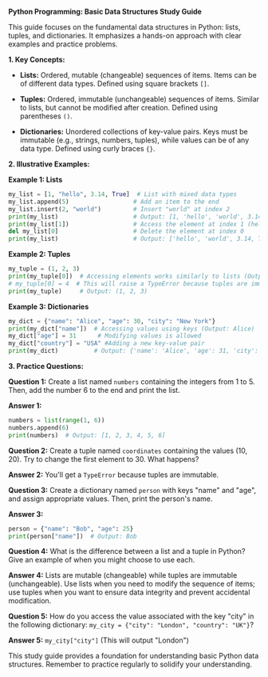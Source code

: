 **Python Programming: Basic Data Structures Study Guide**

This guide focuses on the fundamental data structures in Python: lists, tuples, and dictionaries.  It emphasizes a hands-on approach with clear examples and practice problems.


**1. Key Concepts:**

* **Lists:** Ordered, mutable (changeable) sequences of items.  Items can be of different data types. Defined using square brackets `[]`.

* **Tuples:** Ordered, immutable (unchangeable) sequences of items.  Similar to lists, but cannot be modified after creation. Defined using parentheses `()`.

* **Dictionaries:** Unordered collections of key-value pairs. Keys must be immutable (e.g., strings, numbers, tuples), while values can be of any data type. Defined using curly braces `{}`.


**2. Illustrative Examples:**

**Example 1: Lists**

```python
my_list = [1, "hello", 3.14, True]  # List with mixed data types
my_list.append(5)                  # Add an item to the end
my_list.insert(2, "world")         # Insert "world" at index 2
print(my_list)                     # Output: [1, 'hello', 'world', 3.14, True, 5]
print(my_list[1])                  # Access the element at index 1 (hello)
del my_list[0]                     # Delete the element at index 0
print(my_list)                     # Output: ['hello', 'world', 3.14, True, 5]
```


**Example 2: Tuples**

```python
my_tuple = (1, 2, 3)
print(my_tuple[0])  # Accessing elements works similarly to lists (Output: 1)
# my_tuple[0] = 4  # This will raise a TypeError because tuples are immutable
print(my_tuple)     # Output: (1, 2, 3)
```


**Example 3: Dictionaries**

```python
my_dict = {"name": "Alice", "age": 30, "city": "New York"}
print(my_dict["name"])  # Accessing values using keys (Output: Alice)
my_dict["age"] = 31      # Modifying values is allowed
my_dict["country"] = "USA" #Adding a new key-value pair
print(my_dict)          # Output: {'name': 'Alice', 'age': 31, 'city': 'New York', 'country': 'USA'}
```


**3. Practice Questions:**

**Question 1:** Create a list named `numbers` containing the integers from 1 to 5.  Then, add the number 6 to the end and print the list.

**Answer 1:**

```python
numbers = list(range(1, 6))
numbers.append(6)
print(numbers)  # Output: [1, 2, 3, 4, 5, 6]
```

**Question 2:** Create a tuple named `coordinates` containing the values (10, 20). Try to change the first element to 30. What happens?

**Answer 2:** You'll get a `TypeError` because tuples are immutable.

**Question 3:** Create a dictionary named `person` with keys "name" and "age", and assign appropriate values. Then, print the person's name.

**Answer 3:**

```python
person = {"name": "Bob", "age": 25}
print(person["name"])  # Output: Bob
```

**Question 4:**  What is the difference between a list and a tuple in Python? Give an example of when you might choose to use each.

**Answer 4:** Lists are mutable (changeable) while tuples are immutable (unchangeable).  Use lists when you need to modify the sequence of items; use tuples when you want to ensure data integrity and prevent accidental modification.


**Question 5:** How do you access the value associated with the key "city" in the following dictionary: `my_city = {"city": "London", "country": "UK"}`?

**Answer 5:** `my_city["city"]` (This will output "London")

This study guide provides a foundation for understanding basic Python data structures.  Remember to practice regularly to solidify your understanding.